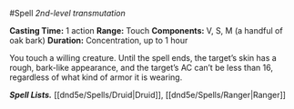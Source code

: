 #Spell
*2nd-level transmutation*

**Casting Time:** 1 action
**Range:** Touch
**Components:** V, S, M (a handful of oak bark)
**Duration:** Concentration, up to 1 hour

You touch a willing creature. Until the spell ends, the target’s skin has a rough, bark-like appearance, and the target’s AC can’t be less than 16, regardless of what kind of armor it is wearing.

***Spell Lists.*** [[dnd5e/Spells/Druid\|Druid]], [[dnd5e/Spells/Ranger\|Ranger]]